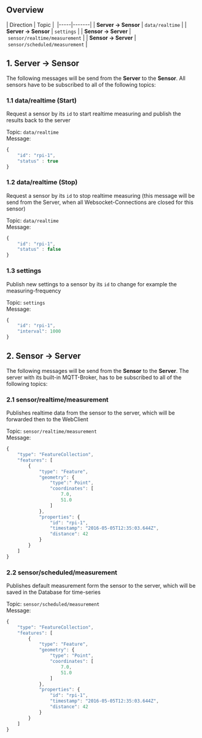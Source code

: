 ## Overview

| Direction | Topic | 
|-----|-------|
| **Server &rarr; Sensor** | `data/realtime` |
| **Server &rarr; Sensor** | `settings` |
| **Sensor &rarr; Server** | `sensor/realtime/measurement` |
| **Sensor &rarr; Server** | `sensor/scheduled/measurement` |

## 1. Server &rarr; Sensor

The following messages will be send from the **Server** to the **Sensor**. All sensors have to be subscribed to all of the following topics:

### 1.1 data/realtime (Start)

Request a sensor by its `id` to start realtime measuring and publish the results back to the server

Topic: `data/realtime`<br>
Message:

```javascript
{
    "id": "rpi-1",
    "status" : true
}
```

### 1.2 data/realtime (Stop)

Request a sensor by its `id` to stop realtime measuring (this message will be send from the Server, when all Websocket-Connections are closed for this sensor)

Topic: `data/realtime`<br>
Message:

```javascript
{
    "id": "rpi-1",
    "status" : false
}
```

### 1.3 settings

Publish new settings to a sensor by its `id` to change for example the measuring-frequency

Topic: `settings`<br>
Message:

```javascript
{
    "id": "rpi-1",
    "interval": 1000
}
```


## 2. Sensor &rarr; Server

The following messages will be send from the **Sensor** to the **Server**. The server with its built-in MQTT-Broker, has to be subscribed to all of the following topics:

### 2.1 sensor/realtime/measurement

Publishes realtime data from the sensor to the server, which will be forwarded then to the WebClient

Topic: `sensor/realtime/measurement`<br>
Message:

```javascript
{
    "type": "FeatureCollection",
    "features": [
        {
            "type": "Feature",
            "geometry": {
                "type":" Point",
                "coordinates": [
                    7.0,
                    51.0
                ]
            },
            "properties": {
                "id": "rpi-1",
                "timestamp": "2016-05-05T12:35:03.644Z",
                "distance": 42
            }
        }
    ]
}
```

### 2.2 sensor/scheduled/measurement

Publishes default measurement form the sensor to the server, which will be saved in the Database for time-series

Topic: `sensor/scheduled/measurement`<br>
Message:

```javascript
{
    "type": "FeatureCollection",
    "features": [
        {
            "type": "Feature",
            "geometry": {
                "type": "Point",
                "coordinates": [
                    7.0,
                    51.0
                ]
            },
            "properties": {
                "id": "rpi-1",
                "timestamp": "2016-05-05T12:35:03.644Z",
                "distance": 42
            }
        }
    ]
}
```

